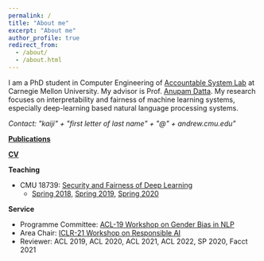 ```yaml
---
permalink: /
title: "About me"
excerpt: "About me"
author_profile: true
redirect_from: 
  - /about/
  - /about.html
---
```

I am a PhD student in Computer Engineering of [Accountable System Lab](https://fairlyaccountable.org/) at Carnegie Mellon University. My advisor is Prof. [Anupam Datta](https://www.andrew.cmu.edu/user/danupam/). My research focuses on interpretability and fairness of machine learning systems, especially deep-learning based natural language processing systems.

_Contact: "kaiji" + "first letter of last name" + "@" + andrew.cmu.edu"_

**[Publications](/publications)**

**[CV](/files/cv.pdf)**

**Teaching**
- CMU 18739: [Security and Fairness of Deep Learning ](http://course.ece.cmu.edu/~ece739/)
  - [Spring 2018](http://course.ece.cmu.edu/~ece739/2018-spring/index.html), [Spring 2019](http://course.ece.cmu.edu/~ece739/2019-spring/index.html), [Spring 2020](http://course.ece.cmu.edu/~ece739/)

**Service**
- Programme Committee: [ ACL-19 Workshop on Gender Bias in NLP](https://genderbiasnlp.talp.cat/genlp2019/)
- Area Chair: [ICLR-21 Workshop on Responsible AI](https://sites.google.com/view/rai-workshop/home?authuser=0) 
- Reviewer: ACL 2019, ACL 2020, ACL 2021, ACL 2022, SP 2020, Facct 2021